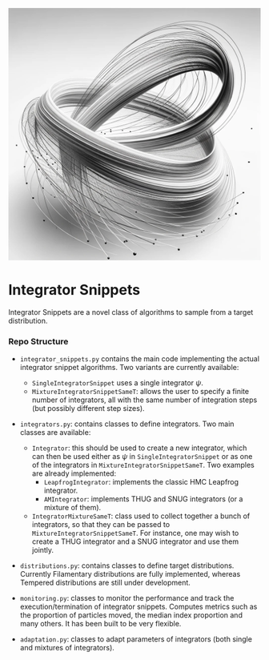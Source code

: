 ![Integrator Snippets](integrator_snippets.png)

# Integrator Snippets
Integrator Snippets are a novel class of algorithms to sample from a target distribution.

### Repo Structure

- `integrator_snippets.py` contains the main code implementing the actual integrator snippet algorithms. Two variants are currently available:
    - `SingleIntegratorSnippet` uses a single integrator $\psi$.
    - `MixtureIntegratorSnippetSameT`: allows the user to specify a finite number of integrators, all with the same number of integration steps (but possibly different step sizes). 

- `integrators.py`: contains classes to define integrators. Two main classes are available:
  - `Integrator`: this should be used to create a new integrator, which can then be used either as $\psi$ in `SingleIntegratorSnippet` or as one of the integrators in `MixtureIntegratorSnippetSameT`. Two examples are already implemented:
    - `LeapfrogIntegrator`: implements the classic HMC Leapfrog integrator.
    - `AMIntegrator`: implements THUG and SNUG integrators (or a mixture of them).
  - `IntegratorMixtureSameT`: class used to collect together a bunch of integrators, so that they can be passed to `MixtureIntegratorSnippetSameT`. For instance, one may wish to create a THUG integrator and a SNUG integrator and use them jointly.
- `distributions.py`: contains classes to define target distributions. Currently Filamentary distributions are fully implemented, whereas Tempered distributions are still under development.
- `monitoring.py`: classes to monitor the performance and track the execution/termination of integrator snippets. Computes metrics such as the proportion of particles moved, the median index proportion and many others. It has been built to be very flexible.
- `adaptation.py`: classes to adapt parameters of integrators (both single and mixtures of integrators).


